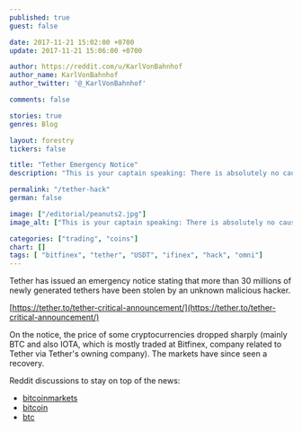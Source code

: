 ```yaml
---
published: true
guest: false

date: 2017-11-21 15:02:00 +0700
update: 2017-11-21 15:06:00 +0700

author: https://reddit.com/u/KarlVonBahnhof
author_name: KarlVonBahnhof
author_twitter: '@_KarlVonBahnhof'

comments: false

stories: true
genres: Blog

layout: forestry
tickers: false

title: "Tether Emergency Notice"
description: "This is your captain speaking: There is absolutely no cause for alarm."

permalink: "/tether-hack"
german: false

image: ["/editorial/peanuts2.jpg"]
image_alt: ["This is your captain speaking: There is absolutely no cause for alarm. Peanuts image via Pexels."]

categories: ["trading", "coins"]
chart: []
tags: [ "bitfinex", "tether", "USDT", "ifinex", "hack", "omni"]
---
```


Tether has issued an emergency notice stating that more than 30 millions of newly generated tethers have been stolen by an unknown malicious hacker.

[https://tether.to/tether-critical-announcement/](https://tether.to/tether-critical-announcement/)

On the notice, the price of some cryptocurrencies dropped sharply (mainly BTC and also IOTA, which is mostly traded at Bitfinex, company related to Tether via Tether's owning company). The markets have since seen a recovery.

Reddit discussions to stay on top of the news:

* [bitcoinmarkets](https://www.reddit.com/r/BitcoinMarkets/comments/7efk0e/tether_critical_announcement_30950010_usdt_was/)
* [bitcoin](https://www.reddit.com/r/Bitcoin/comments/7eex7c/tether_critical_announcement_30950010_usdt_was/?utm_content=comments&utm_medium=hot&utm_source=reddit&utm_name=Bitcoin)
* [btc](https://www.reddit.com/r/btc/comments/7eeu4i/tether_emergency_hardfork_30000000_freshly_minted/)
